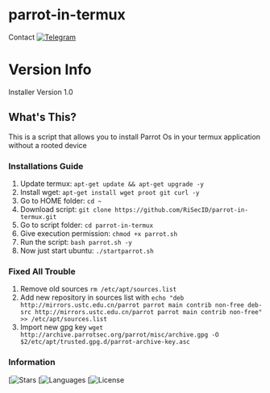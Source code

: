 # parrot-in-termux

 Contact [![Telegram](https://img.shields.io/badge/Telegram-2CA5E0?style=for-the-badge&logo=telegram&logoColor=white)](https://t.me/rian1337)

# Version Info
Installer Version 1.0

## What's This?

This is a script that allows you to install Parrot Os in your termux application without a rooted device

### Installations Guide

1. Update termux: `apt-get update && apt-get upgrade -y`
2. Install wget: `apt-get install wget proot git curl -y`
3. Go to HOME folder: `cd ~`
4. Download script: `git clone https://github.com/RiSecID/parrot-in-termux.git`
5. Go to script folder: `cd parrot-in-termux`
6. Give execution permission: `chmod +x parrot.sh`
7. Run the script: `bash parrot.sh -y`
8. Now just start ubuntu: `./startparrot.sh`

### Fixed All Trouble
1. Remove old sources `rm /etc/apt/sources.list`
2. Add new repository in sources list with `echo "deb http://mirrors.ustc.edu.cn/parrot parrot main contrib non-free
deb-src http://mirrors.ustc.edu.cn/parrot parrot main contrib non-free" >> /etc/apt/sources.list`
3. Import new gpg key `wget http://archive.parrotsec.org/parrot/misc/archive.gpg -O $2/etc/apt/trusted.gpg.d/parrot-archive-key.asc`

### Information
[![Stars](https://img.shields.io/packagist/stars/RiSecID/parrot-in-termux)
[![Languages](https://img.shields.io/github/languages/count/RiSecID/parrot-in-termux)
[![License](https://img.shields.io/hexpm/l/plug)
